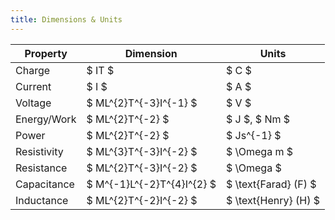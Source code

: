 ```yaml
---
title: Dimensions & Units
---
```


| Property    | Dimension                  | Units                |
| ----------- | -------------------------- | -------------------- |
| Charge      | $ IT $                     | $ C $                |
| Current     | $ I $                      | $ A $                |
| Voltage     | $ ML^{2}T^{-3}I^{-1} $     | $ V $                |
| Energy/Work | $ ML^{2}T^{-2} $           | $ J $, $ Nm $        |
| Power       | $ ML^{2}T^{-2} $           | $ Js^{-1} $          |
| Resistivity | $ ML^{3}T^{-3}I^{-2} $     | $ \Omega m $         |
| Resistance  | $ ML^{2}T^{-3}I^{-2} $     | $ \Omega $           |
| Capacitance | $ M^{-1}L^{-2}T^{4}I^{2} $ | $ \text{Farad} (F) $ |
| Inductance  | $ ML^{2}T^{-2}I^{-2} $     | $ \text{Henry} (H) $ |

